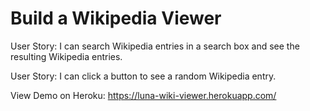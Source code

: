 # Build a Wikipedia Viewer

User Story: I can search Wikipedia entries in a search box and see the resulting Wikipedia entries.

User Story: I can click a button to see a random Wikipedia entry.

View Demo on Heroku: https://luna-wiki-viewer.herokuapp.com/
